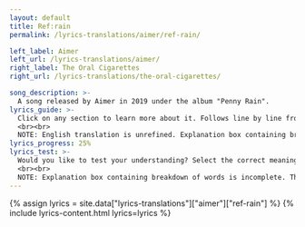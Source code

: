 ```yaml
---
layout: default
title: Ref:rain
permalink: /lyrics-translations/aimer/ref-rain/

left_label: Aimer
left_url: /lyrics-translations/aimer/
right_label: The Oral Cigarettes
right_url: /lyrics-translations/the-oral-cigarettes/

song_description: >-
  A song released by Aimer in 2019 under the album "Penny Rain".
lyrics_guide: >-
  Click on any section to learn more about it. Follows line by line from <a href="https://open.spotify.com/track/6MNY72T605kPIOH3hnioxu?si=00c00edfe91547cf" target="_blank"> Spotify</a>.
  <br><br>
  NOTE: English translation is unrefined. Explanation box containing breakdown of words is incomplete.
lyrics_progress: 25%
lyrics_test: >-
  Would you like to test your understanding? Select the correct meaning of the highlighted word!
  <br><br>
  NOTE: Explanation box containing breakdown of words is incomplete. There will only be a few test questions.
---
```


<!-- !PAGE CONTENT! -->
{% assign lyrics = site.data["lyrics-translations"]["aimer"]["ref-rain"] %}
{% include lyrics-content.html lyrics=lyrics %}